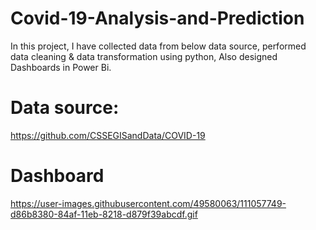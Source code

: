 # Covid-19-Analysis-and-Prediction
In this project, I have collected data from below data source, performed data cleaning & data transformation using python, Also designed Dashboards in Power Bi.

# Data source:
https://github.com/CSSEGISandData/COVID-19

# Dashboard
https://user-images.githubusercontent.com/49580063/111057749-d86b8380-84af-11eb-8218-d879f39abcdf.gif

